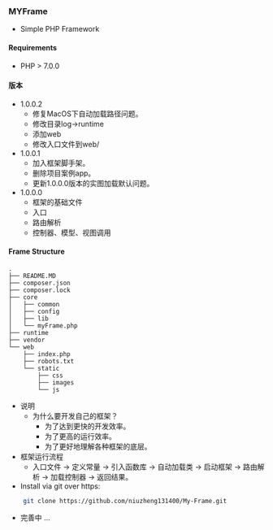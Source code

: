 ### MYFrame
- Simple PHP Framework
#### Requirements
  - PHP > 7.0.0
#### 版本
- 1.0.0.2
    - 修复MacOS下自动加载路径问题。
    - 修改目录log->runtime
    - 添加web
    - 修改入口文件到web/
- 1.0.0.1
    - 加入框架脚手架。
    - 删除项目案例app。
    - 更新1.0.0.0版本的实图加载默认问题。
- 1.0.0.0
    - 框架的基础文件
    - 入口
    - 路由解析
    - 控制器、模型、视图调用
#### Frame Structure
    .
    ├── README.MD
    ├── composer.json
    ├── composer.lock
    ├── core
    │   ├── common
    │   ├── config
    │   ├── lib
    │   └── myFrame.php
    ├── runtime
    ├── vendor
    └── web
        ├── index.php
        ├── robots.txt
        └── static
            ├── css
            ├── images
            └── js  
- 说明
  - 为什么要开发自己的框架？
      - 为了达到更快的开发效率。
      - 为了更高的运行效率。
      - 为了更好地理解各种框架的底层。
- 框架运行流程
  - 入口文件 -> 定义常量 -> 引入函数库 -> 自动加载类 -> 启动框架 -> 路由解析 -> 加载控制器 -> 返回结果。
- Install via git over https:
```bash
    git clone https://github.com/niuzheng131400/My-Frame.git
```
- 完善中 ...
  
    
